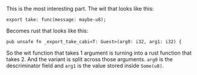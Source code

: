 This is the most interesting part. The wit that looks like this:

    export take: func(message: maybe-u8);

Becomes rust that looks like this:

    pub unsafe fn _export_take_cabi<T: Guest>(arg0: i32, arg1: i32) {

So the wit function that takes 1 argument is turning into a rust function that takes 2. And the variant is split across those arguments. `arg0` is the descriminator field and `arg1` is the value stored inside `Some(u8)`.
